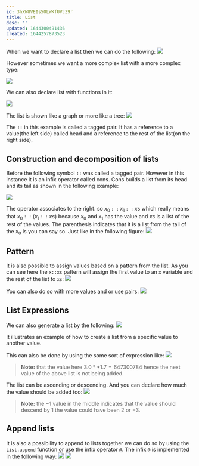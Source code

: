 ```yaml
---
id: 3hXW8VEIs5OLWKfUVcZ9r
title: List
desc: ''
updated: 1644300491436
created: 1644257873523
---
```

When we want to declare a list then we can do the following:
![](/assets/images/2022-02-07-19-18-19.png)

However sometimes we want a more complex list with a more complex type:

![](/assets/images/2022-02-07-19-19-01.png)

We can also declare list with functions in it:

![](/assets/images/2022-02-07-19-19-28.png)

The list is shown like a graph or more like a tree:
![](/assets/images/2022-02-08-06-22-21.png)

The `::` in this example is called a tagged pair. It has a reference to a value(the left side) called head and a reference to the rest of the list(on the right side). 

## Construction and decomposition of lists
Before the following symbol `::` was called a tagged pair. However in this instance it is an infix operator called cons. Cons builds a list from its head and its tail as shown in the following example:

![](/assets/images/2022-02-08-06-25-56.png)

The operator associates to the right. so $x_0::x_1::xs$ which really means that $x_0::(x_1::xs)$ because $x_0$ and $x_1$ has the value and $xs$ is a list of the rest of the values. The parenthesis indicates that it is a list from the tail of the $x_0$ is you can say so. Just like in the following figure:
![](/assets/images/2022-02-08-06-30-10.png)

## Pattern 
It is also possible to assign values based on a pattern from the list.
As you can see here the `x::xs` pattern will assign the first value to an  `x` variable and the rest of the list to `xs`:
![](/assets/images/2022-02-08-06-33-39.png)

You can also do so with more values and or use pairs:
![](/assets/images/2022-02-08-06-34-41.png)

## List Expressions
We can also generate a list by the following:
![](/assets/images/2022-02-08-06-36-15.png)

It illustrates an example of how to create a list from a specific value to another value.

This can also be done by using the some sort of expression like:
![](/assets/images/2022-02-08-06-37-09.png)

>**Note:** that the value here $3.0 ** 1.7 = 647300784$ hence the next value of the above list is not being added.

The list can be ascending or descending. And you can declare how much the value should be added too:
![](/assets/images/2022-02-08-06-39-30.png)
>**Note:** the $-1$ value in the middle indicates that the value should descend by $1$ the value could have been $2$ or $-3$.

## Append lists
It is also a possibility to append to lists together we can do so by using the `List.append` function or use the infix operator `@`.
The infix `@` is implemented in the following way:
![](/assets/images/2022-02-08-07-02-20.png)
![](/assets/images/2022-02-08-07-02-29.png) 